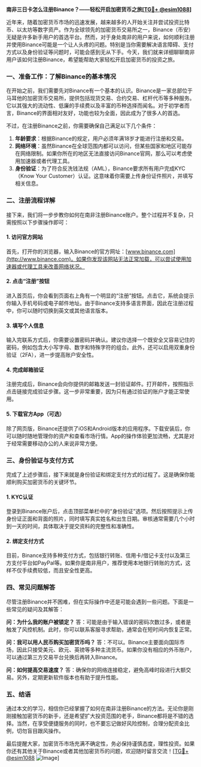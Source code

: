 **南非三日卡怎么注册Binance？——轻松开启加密货币之旅[[TG💪+ @esim1088](https://t.me/s/esim1088)]**

近年来，随着加密货币市场的迅速发展，越来越多的人开始关注并尝试投资比特币、以太坊等数字资产。作为全球领先的加密货币交易所之一，Binance（币安）无疑是许多新手用户的首选平台。然而，对于身处南非的用户来说，如何顺利注册并使用Binance可能是一个让人头疼的问题。特别是当你需要解决语言障碍、支付方式以及身份验证等问题时，可能会感到无从下手。今天，我们就来详细聊聊南非用户该如何注册Binance，希望能帮助大家轻松开启加密货币的投资之旅。

### 一、准备工作：了解Binance的基本情况

在开始之前，我们需要先对Binance有一个基本的认识。Binance是一家总部位于马耳他的加密货币交易所，提供包括现货交易、合约交易、杠杆代币等多种服务。它以其强大的流动性、低廉的手续费以及丰富的币种选择而闻名。对于初学者而言，Binance的界面相对友好，功能也较为全面，因此成为了很多人的首选。

不过，在注册Binance之前，你需要确保自己满足以下几个条件：

1. **年龄要求**：根据Binance的规定，用户必须年满18岁才能进行注册和交易。
2. **网络环境**：虽然Binance在全球范围内都可以访问，但某些国家和地区可能存在网络限制。如果你所在的地区无法直接访问Binance官网，那么可以考虑使用加速器或者代理工具。
3. **身份验证**：为了符合反洗钱法规（AML），Binance要求所有用户完成KYC（Know Your Customer）认证。这意味着你需要上传身份证件照片，并填写相关信息。

### 二、注册流程详解

接下来，我们将一步步教你如何在南非注册Binance账户。整个过程并不复杂，只需按照以下步骤操作即可：

#### 1. 访问官方网站

首先，打开你的浏览器，输入Binance的官方网址：[www.binance.com](http://www.binance.com)。如果你发现该网站无法正常加载，可以尝试使用加速器或代理工具来改善网络状况。

#### 2. 点击“注册”按钮

进入首页后，你会看到页面右上角有一个明显的“注册”按钮。点击它，系统会提示你输入手机号码或电子邮件地址。由于Binance支持多语言界面，因此在注册过程中，你可以随时切换到英文或其他语言版本。

#### 3. 填写个人信息

输入完联系方式后，你需要设置密码并确认。建议你选择一个既安全又容易记住的密码，例如包含大小写字母、数字和特殊字符的组合。此外，还可以启用双重身份验证（2FA），进一步提高账户安全性。

#### 4. 完成邮箱验证

注册完成后，Binance会向你提供的邮箱发送一封验证邮件。打开邮件，按照指示点击链接完成验证步骤。这一步非常重要，因为只有通过验证的账户才能正常使用。

#### 5. 下载官方App（可选）

除了网页版，Binance还提供了iOS和Android版本的应用程序。下载安装后，你可以随时随地管理你的资产和查看市场行情。App的操作体验更加流畅，尤其是对于经常需要移动办公的人来说非常方便。

### 三、身份验证与支付方式

完成了上述步骤后，接下来就是身份验证和绑定支付方式的过程了。这是确保你能顺利购买加密货币的关键环节。

#### 1. KYC认证

登录到Binance账户后，点击顶部菜单栏中的“身份验证”选项。然后按照提示上传身份证正面和背面的照片，同时填写真实姓名和出生日期。审核通常需要几个小时到一天的时间，具体取决于提交资料的完整性和准确性。

#### 2. 绑定支付方式

目前，Binance支持多种支付方式，包括银行转账、信用卡/借记卡支付以及第三方支付平台如PayPal等。如果你是南非用户，推荐使用本地银行转账的方式，这样不仅手续费较低，而且安全性更高。

### 四、常见问题解答

尽管注册Binance并不困难，但在实际操作中还是可能会遇到一些问题。下面是一些常见的疑问及其解答：

**问：为什么我的账户被锁定？**
答：可能是由于输入错误的密码次数过多，或者是触发了风控机制。此时，你可以联系客服寻求帮助，通常会在短时间内恢复正常。

**问：我可以用人民币购买加密货币吗？**
答：不可以。Binance主要面向国际市场，因此只接受美元、欧元、英镑等多种主流货币。如果你没有相应的外币账户，可以通过第三方交易平台兑换后再转入Binance。

**问：如何提高交易速度？**
答：确保你的网络连接稳定，避免高峰时段进行大额交易。另外，定期更新软件版本也有助于提升性能。

### 五、结语

通过本文的学习，相信你已经掌握了如何在南非注册Binance的方法。无论你是刚刚接触加密货币的新手，还是希望扩大投资范围的老手，Binance都将是不错的选择。当然，在享受便捷服务的同时，也不要忘记做好风险控制，合理分配资金比例，切勿盲目跟风操作。

最后提醒大家，加密货币市场充满不确定性，务必保持谨慎态度，理性投资。如果你还有其他关于Binance或者其他加密货币的问题，欢迎随时留言交流！[[TG💪+ @esim1088](https://t.me/s/esim1088) ![Image](https://i.postimg.cc/4NQfJmqS/Snipaste-2025-05-13-00-14-12.png)]